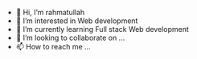 - 👋 Hi, I’m rahmatullah
- 👀 I’m interested in Web development
- 🌱 I’m currently learning Full stack Web development
- 💞️ I’m looking to collaborate on ...
- 📫 How to reach me ...

<!---
Rahmat-Ullah/Rahmat-Ullah is a ✨ special ✨ repository because its `README.md` (this file) appears on your GitHub profile.
You can click the Preview link to take a look at your changes.
--->
